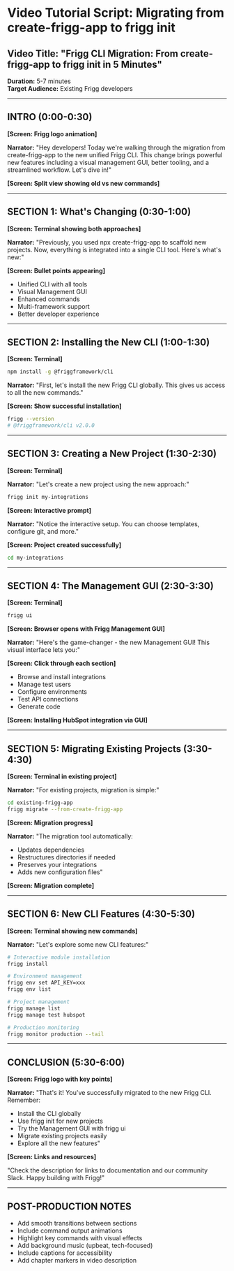# Video Tutorial Script: Migrating from create-frigg-app to frigg init

## Video Title: "Frigg CLI Migration: From create-frigg-app to frigg init in 5 Minutes"

**Duration:** 5-7 minutes  
**Target Audience:** Existing Frigg developers

---

## INTRO (0:00-0:30)

**[Screen: Frigg logo animation]**

**Narrator:** "Hey developers! Today we're walking through the migration from create-frigg-app to the new unified Frigg CLI. This change brings powerful new features including a visual management GUI, better tooling, and a streamlined workflow. Let's dive in!"

**[Screen: Split view showing old vs new commands]**

---

## SECTION 1: What's Changing (0:30-1:00)

**[Screen: Terminal showing both approaches]**

**Narrator:** "Previously, you used npx create-frigg-app to scaffold new projects. Now, everything is integrated into a single CLI tool. Here's what's new:"

**[Screen: Bullet points appearing]**
- Unified CLI with all tools
- Visual Management GUI
- Enhanced commands
- Multi-framework support
- Better developer experience

---

## SECTION 2: Installing the New CLI (1:00-1:30)

**[Screen: Terminal]**

```bash
npm install -g @friggframework/cli
```

**Narrator:** "First, let's install the new Frigg CLI globally. This gives us access to all the new commands."

**[Screen: Show successful installation]**

```bash
frigg --version
# @friggframework/cli v2.0.0
```

---

## SECTION 3: Creating a New Project (1:30-2:30)

**[Screen: Terminal]**

**Narrator:** "Let's create a new project using the new approach:"

```bash
frigg init my-integrations
```

**[Screen: Interactive prompt]**

**Narrator:** "Notice the interactive setup. You can choose templates, configure git, and more."

**[Screen: Project created successfully]**

```bash
cd my-integrations
```

---

## SECTION 4: The Management GUI (2:30-3:30)

**[Screen: Terminal]**

```bash
frigg ui
```

**[Screen: Browser opens with Frigg Management GUI]**

**Narrator:** "Here's the game-changer - the new Management GUI! This visual interface lets you:"

**[Screen: Click through each section]**
- Browse and install integrations
- Manage test users
- Configure environments
- Test API connections
- Generate code

**[Screen: Installing HubSpot integration via GUI]**

---

## SECTION 5: Migrating Existing Projects (3:30-4:30)

**[Screen: Terminal in existing project]**

**Narrator:** "For existing projects, migration is simple:"

```bash
cd existing-frigg-app
frigg migrate --from-create-frigg-app
```

**[Screen: Migration progress]**

**Narrator:** "The migration tool automatically:
- Updates dependencies
- Restructures directories if needed
- Preserves your integrations
- Adds new configuration files"

**[Screen: Migration complete]**

---

## SECTION 6: New CLI Features (4:30-5:30)

**[Screen: Terminal showing new commands]**

**Narrator:** "Let's explore some new CLI features:"

```bash
# Interactive module installation
frigg install

# Environment management
frigg env set API_KEY=xxx
frigg env list

# Project management
frigg manage list
frigg manage test hubspot

# Production monitoring
frigg monitor production --tail
```

---

## CONCLUSION (5:30-6:00)

**[Screen: Frigg logo with key points]**

**Narrator:** "That's it! You've successfully migrated to the new Frigg CLI. Remember:
- Install the CLI globally
- Use frigg init for new projects
- Try the Management GUI with frigg ui
- Migrate existing projects easily
- Explore all the new features"

**[Screen: Links and resources]**

"Check the description for links to documentation and our community Slack. Happy building with Frigg!"

---

## POST-PRODUCTION NOTES

- Add smooth transitions between sections
- Include command output animations
- Highlight key commands with visual effects
- Add background music (upbeat, tech-focused)
- Include captions for accessibility
- Add chapter markers in video description